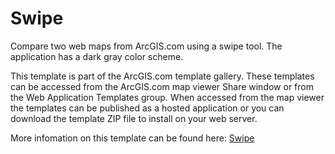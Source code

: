 # Swipe

Compare two web maps from ArcGIS.com using a swipe tool. The application has a dark gray color scheme.

This template is part of the ArcGIS.com template gallery. These templates can be accessed from the ArcGIS.com map viewer Share window or from the Web Application Templates group. When accessed from the map viewer the templates can be published as a hosted application or you can download the template ZIP file to install on your web server.

More infomation on this template can be found here: [Swipe](http://www.arcgis.com/home/item.html?id=b1b76ec3b5db4a77a294ae041bcfcb8f)
